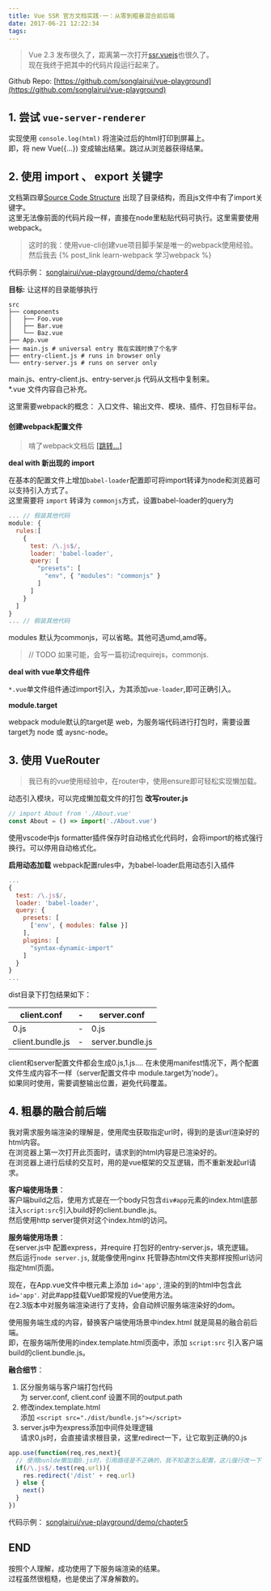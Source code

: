 ```yaml
---
title: Vue SSR 官方文档实践·一：从零到粗暴混合前后端 
date: 2017-06-21 12:22:34
tags:
---
```

> Vue 2.3 发布很久了，距离第一次打开[ssr.vuejs](http://ssr.vuejs.org/en/)也很久了。  
现在我终于把其中的代码片段运行起来了。  

Github Repo: [https://github.com/songlairui/vue-playground](https://github.com/songlairui/vue-playground)

## 1. 尝试 `vue-server-renderer`  
实现使用 `console.log(html)` 将渲染过后的html打印到屏幕上。  
即，将 new Vue({...}) 变成输出结果。跳过从浏览器获得结果。  

## 2. 使用 import 、 export 关键字  
文档第四章[Source Code Structure](http://ssr.vuejs.org/en/structure.html) 出现了目录结构，而且js文件中有了import关键字。  
这里无法像前面的代码片段一样，直接在node里粘贴代码可执行。这里需要使用webpack。  

> 这时的我：使用vue-cli创建vue项目脚手架是唯一的webpack使用经验。  
> 然后我去 {% post_link learn-webpack 学习webpack %}

代码示例： [songlairui/vue-playground/demo/chapter4](https://github.com/songlairui/vue-playground/tree/master/demo/chapter4)  

**目标:** 让这样的目录能够执行

```shell
src
├── components
│   ├── Foo.vue
│   ├── Bar.vue
│   └── Baz.vue
├── App.vue
├── main.js # universal entry 我在实践时换了个名字
├── entry-client.js # runs in browser only
└── entry-server.js # runs on server only
```
main.js、entry-client.js、entry-server.js 代码从文档中复制来。  
*.vue 文件内容自己补充。

这里需要webpack的概念： 入口文件、输出文件、模块、插件、打包目标平台。  

#### 创建webpack配置文件  

> 啃了webpack文档后 <a href="{% post_path learn-webpack %}#基本配置文件">[跳转...]</a>  

**deal with 新出现的 import**

在基本的配置文件上增加`babel-loader`配置即可将import转译为node和浏览器可以支持引入方式了。  
这里需要将 `import` 转译为 `commonjs`方式，设置babel-loader的query为  
```javascript
... // 假装其他代码
module: {
  rules:[
    {
      test: /\.js$/,
      loader: 'babel-loader',
      query: [
        "presets": [
          "env", { "modules": "commonjs" }
        ]
      ]
    }
  ]
} 
... // 假装其他代码
```

modules 默认为commonjs，可以省略。其他可选umd,amd等。  
> // TODO 如果可能，会写一篇初试requirejs，commonjs.
  
**deal with vue单文件组件**  

`*.vue`单文件组件通过import引入，为其添加`vue-loader`,即可正确引入。

**module.target**  

webpack module默认的target是 web，为服务端代码进行打包时，需要设置target为 node 或 aysnc-node。  

## 3. 使用 VueRouter  

> 我已有的vue使用经验中，在router中，使用ensure即可轻松实现懒加载。  
 
动态引入模块，可以完成懒加载文件的打包
**改写router.js**
```javascript
// import About from './About.vue'
const About = () => import('./About.vue')
```
使用vscode中js formatter插件保存时自动格式化代码时，会将import的格式强行换行。可以停用自动格式化。  

**启用动态加载**
webpack配置rules中，为babel-loader启用动态引入插件
```javascript
...
{
  test: /\.js$/,
  loader: 'babel-loader',
  query: {
    presets: [
      ['env', { modules: false }]
    ],
    plugins: [
      "syntax-dynamic-import"
    ]
  }
}
...
```

dist目录下打包结果如下：  

| client.conf | - | server.conf |
| ------| ------ | ------ |
| 0.js | - | 0.js |
| client.bundle.js | - | server.bundle.js |  

client和server配置文件都会生成0.js,1.js.... 
在未使用manifest情况下，两个配置文件生成内容不一样（server配置文件中 module.target为’node‘）。  
如果同时使用，需要调整输出位置，避免代码覆盖。

## 4. 粗暴的融合前后端

我对需求服务端渲染的理解是，使用爬虫获取指定url时，得到的是该url渲染好的html内容。  
在浏览器上第一次打开此页面时，请求到的html内容是已渲染好的。  
在浏览器上进行后续的交互时，用的是vue框架的交互逻辑，而不重新发起url请求。  

**客户端使用场景**：  
客户端build之后，使用方式是在一个body只包含`div#app`元素的index.html底部注入`script:src`引入build好的client.bundle.js。  
然后使用http server提供对这个index.html的访问。

**服务端使用场景**：  
在server.js中 配置express，并require 打包好的entry-server.js，填充逻辑。  
然后运行`node server.js`, 就能像使用nginx 托管静态html文件夹那样按照url访问指定html页面。

现在，在App.vue文件中根元素上添加 `id='app'`, 渲染的到的html中包含此 `id='app'`. 对此#app挂载Vue即常规的Vue使用方法。  
在2.3版本中对服务端渲染进行了支持，会自动辨识服务端渲染好的dom。  
 
使用服务端生成的内容，替换客户端使用场景中index.html 就是简易的融合前后端。  
即，在服务端所使用的index.template.html页面中，添加 `script:src` 引入客户端build的client.bundle.js。

**融合细节**：  
1. 区分服务端与客户端打包代码  
为 server.conf, client.conf  设置不同的output.path  
2. 修改index.template.html  
添加 `<script src="./dist/bundle.js"></script>`  
3. server.js中为express添加中间件处理逻辑  
请求0.js时，会直接请求根目录，这里redirect一下，让它取到正确的0.js  

```javascript
app.use(function(req,res,next){
  // 使用bunlde懒加载0.js时，引用路径是不正确的，我不知道怎么配置，这儿强行改一下
  if(/\.js$/.test(req.url)){
    res.redirect('/dist' + req.url)
  } else {
    next()
  }
})
```


代码示例： [songlairui/vue-playground/demo/chapter5](https://github.com/songlairui/vue-playground/tree/master/demo/chapter5)  


## END  
按照个人理解，成功使用了下服务端渲染的结果。  
过程虽然很粗糙，也是使出了浑身解数的。  